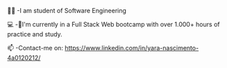 




👩‍💻 -I am student of Software Engineering

💻 -💞️I'm currently in a Full Stack Web bootcamp with over 1.000+ hours of practice and study.

📫 -Contact-me on: https://www.linkedin.com/in/yara-nascimento-4a0120212/
